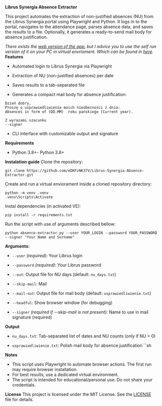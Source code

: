 **Librus Synergia Absence Extractor**

This project automates the extraction of non-justified absences (NU) from the Librus Synergia portal using Playwright and Python. It logs in to the portal, navigates to the attendance page, parses absence data, and saves the results to a file. Optionally, it generates a ready-to-send mail body for absence justification.

_There exists the [web version of the app](https://librus-absence-extractor-12a301a054df.herokuapp.com/), but I advice you to use the self run version of it on your PC in virtual envrioment. Which can be found in [here](https://github.com/eDKFzNK37V/Librus-Synergia-Absence-Extractor/tree/dekstop-version)._
**Features**

- Automated login to Librus Synergia via Playwright

- Extraction of NU (non-justified absences) per date

- Saves results to a tab-separated file

- Generates a compact mail body for absence justification:
```
Dzień dobry,
Proszę o usprawiedliwienie moich nieobecności z dnia:
Absences in form of (DD.MM)  roku pańskiego (Current year).

Z wyrazami szacunku
--signer
```
- CLI interface with customizable output and signature

**Requirements**

- Python 3.8+- Python 3.8+

**Instalation guide**
Clone the repository:
```
git clone https://github.com/eDKFzNK37V/Librus-Synergia-Absence-Extractor.git
```
Create and run a virtual enviorament inside a cloned repository directory:
```
python -m venv .venv
.venv\Scripts\Activate
```
Instal dependencies (in activated VE):
```
pip install -r requirements.txt
```
Run the script with use of arguments described bellow:
```
python absence-extractor.py --user YOUR_LOGIN --password YOUR_PASSWORD --signer "Your Name and Surname" 

```  

**Arguments:**

- `--user` _(required)_: Your Librus login

- `--password` _(required)_: Your Librus password 

- `--out`: Output file for NU days (default: `nu_days.txt`) 

- `--skip-mail`: Mail

- `--mail-out`: Output file for mail body (default: `usprawiedliwienie.txt`) 
  
- `--headful`: Show browser window (for debugging)

- `--signer` _(required if --skip-mail is not present)_: Name to use in mail signature (required) 

**Output**

- `nu_days.txt`: Tab-separated list of dates and NU counts (only if NU > 0)

- `usprawiedliwienie.txt`: Polish mail body for absence justification```sh

**Notes**
- This script uses Playwright to automate browser actions. The first run may require browser installation.
- For best results, use a dedicated virtual environment.
- The script is intended for educational/personal use. Do not share your credentials.

**License**
This project is licensed under the MIT License. See the [LICENSE](LICENSE) file for details.

